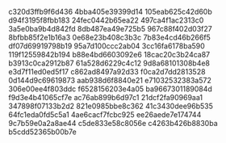 c320d3ffb9f6d436
4bba405e39399d14
105eab625c42d60b
d94f3195f8fbb183
24fec0442b65ea22
497ca4f1ac2313c0
3a5e0ba9b4d842fd
8db487ea49e725b5
967c88f402d03f27
8bfbb85f2e1b16a3
0e68e23b408c3b3c
7b83e4cd46b266f5
df07d69919798b19
95a7d100ccc2ab04
3cc16fa6178ba590
119f12559842b194
b88e4bd6603092e6
18cac20c3b24ca87
b3913c0ca2912b87
61a528d6229c4c12
9d8a68101308b4e8
e3d7f11ed0ed5f17
c862ad8497a92d33
f0ca2d7dd2813528
0d144d9c69619873
aab938d6f8840e21
e71032532383a572
306e00ee4f803ddc
f6528156203e4a05
ba9667301189084d
f9d3e4b41065cf7e
ac76ab899b6d97c1
21dcf2fa90969aa1
347898f07133b2d2
821e0985bbe8c362
41c3430dee96b535
64fc1eda0fd5c5a1
4ae6cacf7fcbc925
ee26aede7e174744
9c7b59e0a2a8ae44
c5de833e58c8056e
c4263b426b8830ba
b5cdd52365b00b7e
